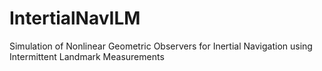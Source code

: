 # IntertialNavILM

Simulation of Nonlinear Geometric Observers for Inertial Navigation using Intermittent Landmark Measurements

